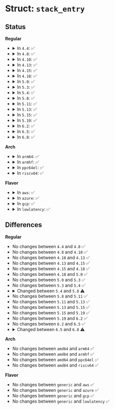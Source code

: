 # Struct: <code>stack_entry</code>

## Status
<b>Regular</b>
<ul>
<li>
<details>
<summary>In <code>4.4</code>: ✅</summary>

```c
struct stack_entry {
    struct trace_entry ent;
    int size;
    long unsigned int caller[0];
};
```
</details>
</li>
<li>
<details>
<summary>In <code>4.8</code>: ✅</summary>

```c
struct stack_entry {
    struct trace_entry ent;
    int size;
    long unsigned int caller[0];
};
```
</details>
</li>
<li>
<details>
<summary>In <code>4.10</code>: ✅</summary>

```c
struct stack_entry {
    struct trace_entry ent;
    int size;
    long unsigned int caller[0];
};
```
</details>
</li>
<li>
<details>
<summary>In <code>4.13</code>: ✅</summary>

```c
struct stack_entry {
    struct trace_entry ent;
    int size;
    long unsigned int caller[0];
};
```
</details>
</li>
<li>
<details>
<summary>In <code>4.15</code>: ✅</summary>

```c
struct stack_entry {
    struct trace_entry ent;
    int size;
    long unsigned int caller[0];
};
```
</details>
</li>
<li>
<details>
<summary>In <code>4.18</code>: ✅</summary>

```c
struct stack_entry {
    struct trace_entry ent;
    int size;
    long unsigned int caller[0];
};
```
</details>
</li>
<li>
<details>
<summary>In <code>5.0</code>: ✅</summary>

```c
struct stack_entry {
    struct trace_entry ent;
    int size;
    long unsigned int caller[0];
};
```
</details>
</li>
<li>
<details>
<summary>In <code>5.3</code>: ✅</summary>

```c
struct stack_entry {
    struct trace_entry ent;
    int size;
    long unsigned int caller[0];
};
```
</details>
</li>
<li>
<details>
<summary>In <code>5.4</code>: ✅</summary>

```c
struct stack_entry {
    struct trace_entry ent;
    int size;
    long unsigned int caller[0];
};
```
</details>
</li>
<li>
<details>
<summary>In <code>5.8</code>: ✅</summary>

```c
struct stack_entry {
    struct trace_entry ent;
    int size;
    long unsigned int caller[8];
};
```
</details>
</li>
<li>
<details>
<summary>In <code>5.11</code>: ✅</summary>

```c
struct stack_entry {
    struct trace_entry ent;
    int size;
    long unsigned int caller[8];
};
```
</details>
</li>
<li>
<details>
<summary>In <code>5.13</code>: ✅</summary>

```c
struct stack_entry {
    struct trace_entry ent;
    int size;
    long unsigned int caller[8];
};
```
</details>
</li>
<li>
<details>
<summary>In <code>5.15</code>: ✅</summary>

```c
struct stack_entry {
    struct trace_entry ent;
    int size;
    long unsigned int caller[8];
};
```
</details>
</li>
<li>
<details>
<summary>In <code>5.19</code>: ✅</summary>

```c
struct stack_entry {
    struct trace_entry ent;
    int size;
    long unsigned int caller[8];
};
```
</details>
</li>
<li>
<details>
<summary>In <code>6.2</code>: ✅</summary>

```c
struct stack_entry {
    struct trace_entry ent;
    int size;
    long unsigned int caller[8];
};
```
</details>
</li>
<li>
<details>
<summary>In <code>6.5</code>: ✅</summary>

```c
struct stack_entry {
    struct trace_entry ent;
    int size;
    long unsigned int caller[8];
};
```
</details>
</li>
<li>
<details>
<summary>In <code>6.8</code>: ✅</summary>

```c
struct stack_entry {
    struct trace_entry ent;
    int size;
    long unsigned int caller[0];
};
```
</details>
</li>
</ul>
<b>Arch</b>
<ul>
<li>
<details>
<summary>In <code>arm64</code>: ✅</summary>

```c
struct stack_entry {
    struct trace_entry ent;
    int size;
    long unsigned int caller[0];
};
```
</details>
</li>
<li>
<details>
<summary>In <code>armhf</code>: ✅</summary>

```c
struct stack_entry {
    struct trace_entry ent;
    int size;
    long unsigned int caller[0];
};
```
</details>
</li>
<li>
<details>
<summary>In <code>ppc64el</code>: ✅</summary>

```c
struct stack_entry {
    struct trace_entry ent;
    int size;
    long unsigned int caller[0];
};
```
</details>
</li>
<li>
<details>
<summary>In <code>riscv64</code>: ✅</summary>

```c
struct stack_entry {
    struct trace_entry ent;
    int size;
    long unsigned int caller[0];
};
```
</details>
</li>
</ul>
<b>Flavor</b>
<ul>
<li>
<details>
<summary>In <code>aws</code>: ✅</summary>

```c
struct stack_entry {
    struct trace_entry ent;
    int size;
    long unsigned int caller[0];
};
```
</details>
</li>
<li>
<details>
<summary>In <code>azure</code>: ✅</summary>

```c
struct stack_entry {
    struct trace_entry ent;
    int size;
    long unsigned int caller[0];
};
```
</details>
</li>
<li>
<details>
<summary>In <code>gcp</code>: ✅</summary>

```c
struct stack_entry {
    struct trace_entry ent;
    int size;
    long unsigned int caller[0];
};
```
</details>
</li>
<li>
<details>
<summary>In <code>lowlatency</code>: ✅</summary>

```c
struct stack_entry {
    struct trace_entry ent;
    int size;
    long unsigned int caller[0];
};
```
</details>
</li>
</ul>

## Differences
<b>Regular</b>
<ul>
<li>
No changes between <code>4.4</code> and <code>4.8</code> ✅
</li>
<li>
No changes between <code>4.8</code> and <code>4.10</code> ✅
</li>
<li>
No changes between <code>4.10</code> and <code>4.13</code> ✅
</li>
<li>
No changes between <code>4.13</code> and <code>4.15</code> ✅
</li>
<li>
No changes between <code>4.15</code> and <code>4.18</code> ✅
</li>
<li>
No changes between <code>4.18</code> and <code>5.0</code> ✅
</li>
<li>
No changes between <code>5.0</code> and <code>5.3</code> ✅
</li>
<li>
No changes between <code>5.3</code> and <code>5.4</code> ✅
</li>
<li>
<details>
<summary>Changed between <code>5.4</code> and <code>5.8</code> ⚠️</summary>
<ul>
<li>
<b>Field type changed. </b>
<code>long unsigned int caller[0]</code> ➡️ <code>long unsigned int caller[8]</code>
</li>
</ul>
</details>
</li>
<li>
No changes between <code>5.8</code> and <code>5.11</code> ✅
</li>
<li>
No changes between <code>5.11</code> and <code>5.13</code> ✅
</li>
<li>
No changes between <code>5.13</code> and <code>5.15</code> ✅
</li>
<li>
No changes between <code>5.15</code> and <code>5.19</code> ✅
</li>
<li>
No changes between <code>5.19</code> and <code>6.2</code> ✅
</li>
<li>
No changes between <code>6.2</code> and <code>6.5</code> ✅
</li>
<li>
<details>
<summary>Changed between <code>6.5</code> and <code>6.8</code> ⚠️</summary>
<ul>
<li>
<b>Field type changed. </b>
<code>long unsigned int caller[8]</code> ➡️ <code>long unsigned int caller[0]</code>
</li>
</ul>
</details>
</li>
</ul>
<b>Arch</b>
<ul>
<li>
No changes between <code>amd64</code> and <code>arm64</code> ✅
</li>
<li>
No changes between <code>amd64</code> and <code>armhf</code> ✅
</li>
<li>
No changes between <code>amd64</code> and <code>ppc64el</code> ✅
</li>
<li>
No changes between <code>amd64</code> and <code>riscv64</code> ✅
</li>
</ul>
<b>Flavor</b>
<ul>
<li>
No changes between <code>generic</code> and <code>aws</code> ✅
</li>
<li>
No changes between <code>generic</code> and <code>azure</code> ✅
</li>
<li>
No changes between <code>generic</code> and <code>gcp</code> ✅
</li>
<li>
No changes between <code>generic</code> and <code>lowlatency</code> ✅
</li>
</ul>
